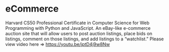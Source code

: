 # eCommerce
Harvard CS50 Professional Certificate in Computer Science for Web Programming with Python and JavaScript. An eBay-like e-commerce auction site that will allow users to post auction listings, place bids on listings, comment on those listings, and add listings to a “watchlist.” Please view video here => https://youtu.be/jptD4j9w8Nw
